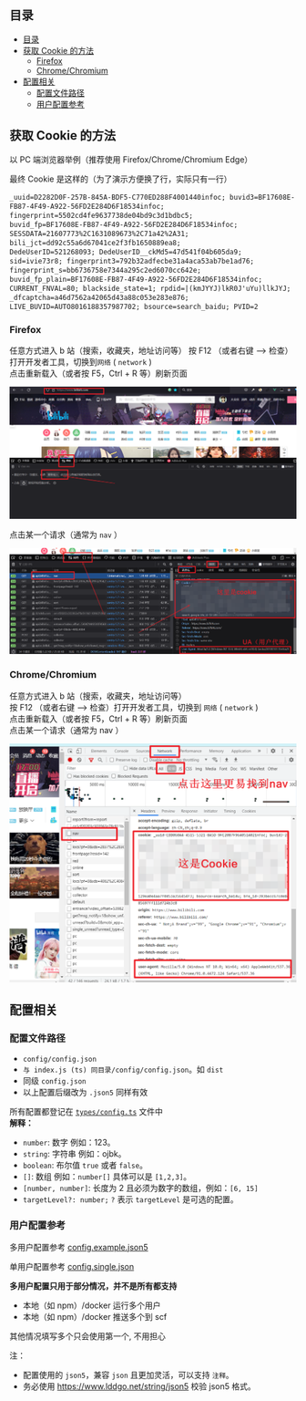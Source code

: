 ## 目录

- [目录](#目录)
- [获取 Cookie 的方法](#获取-cookie-的方法)
  - [Firefox](#firefox)
  - [Chrome/Chromium](#chromechromium)
- [配置相关](#配置相关)
  - [配置文件路径](#配置文件路径)
  - [用户配置参考](#用户配置参考)

## 获取 Cookie 的方法

以 PC 端浏览器举例（推荐使用 Firefox/Chrome/Chromium Edge）

最终 Cookie 是这样的（为了演示方便换了行，实际只有一行）

```text
_uuid=D2282D0F-257B-845A-BDF5-C770ED288F4001440infoc; buvid3=BF17608E-FB87-4F49-A922-56FD2E284D6F18534infoc;
fingerprint=5502cd4fe9637738de04bd9c3d1bdbc5;
buvid_fp=BF17608E-FB87-4F49-A922-56FD2E284D6F18534infoc;
SESSDATA=21607773%2C1631089673%2C71a42%2A31; bili_jct=dd92c55a6d67041ce2f3fb1650889ea8;
DedeUserID=521268093; DedeUserID__ckMd5=47d541f04b605da9;
sid=ivie73r8; fingerprint3=792b32adfecbe31a4aca53ab7be1ad76;
fingerprint_s=bb6736758e7344a295c2ed6070cc642e;
buvid_fp_plain=BF17608E-FB87-4F49-A922-56FD2E284D6F18534infoc;
CURRENT_FNVAL=80; blackside_state=1; rpdid=|(kmJYYJ)lkR0J'uYu)llkJYJ; _dfcaptcha=a46d7562a42065d43a88c053e283e876;
LIVE_BUVID=AUTO8016188357987702; bsource=search_baidu; PVID=2
```

### Firefox

任意方式进入 b 站（搜索，收藏夹，地址访问等）
按 F12 （或者右键 --> 检查）打开开发者工具，切换到`网络` ( `network` )  
点击重新载入（或者按 F5，Ctrl + R 等）刷新页面

![firefox-network](./images/firefox-network.png)

点击某一个请求（通常为 `nav` ）

![firefox-net-bnav](./images/firefox-net-bnav.png)

### Chrome/Chromium

任意方式进入 b 站（搜索，收藏夹，地址访问等）  
按 F12 （或者右键 --> 检查）打开开发者工具，切换到 `网络` ( `network` )  
点击重新载入（或者按 F5，Ctrl + R 等）刷新页面  
点击某一个请求（通常为 nav ）

![chrome-net-bnav](./images/chrome-net-bnav.png)

## 配置相关

### 配置文件路径

- `config/config.json`
- `与 index.js (ts) 同目录/config/config.json`。如 `dist`
- 同级 `config.json`
- 以上配置后缀改为 `.json5` 同样有效

所有配置都登记在 [`types/config.ts`](/src/types/config.ts) 文件中  
**解释：**

- `number`: 数字 例如：123。
- `string`: 字符串 例如：ojbk。
- `boolean`: 布尔值 `true` 或者 `false`。
- `[]`: 数组 例如：`number[]` 具体可以是 `[1,2,3]`。
- `[number, number]`: 长度为 2 且必须为数字的数组，例如：`[6, 15]`
- `targetLevel?: number;` `?` 表示 `targetLevel` 是可选的配置。

### 用户配置参考

多用户配置参考 [config.example.json5](../config/config.example.json5)

单用户配置参考 [config.single.json](../config/config.single.json)

**多用户配置只用于部分情况，并不是所有都支持**

- 本地（如 npm）/docker 运行多个用户
- 本地（如 npm）/docker 推送多个到 scf

其他情况填写多个只会使用第一个, 不用担心

注：

- 配置使用的 `json5`，兼容 `json` 且更加灵活，可以支持 `注释`。
- 务必使用 https://www.lddgo.net/string/json5 校验 json5 格式。
